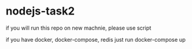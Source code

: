 # nodejs-task2


if you will run this repo on new machnie, please use script

if you have docker, docker-compose, redis just run docker-compose up
